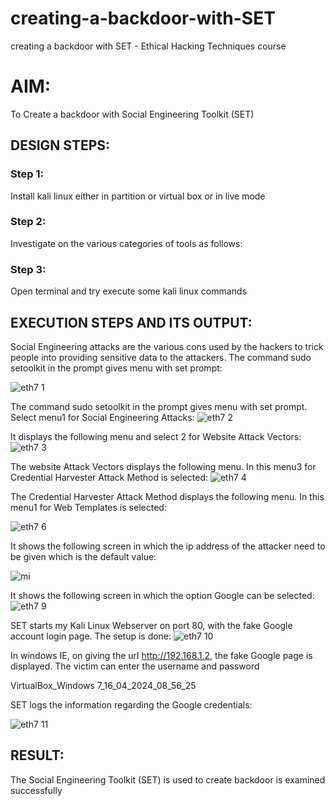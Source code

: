# creating-a-backdoor-with-SET
creating a backdoor with SET - Ethical Hacking Techniques course

# AIM:
To Create a backdoor with Social Engineering Toolkit (SET)

## DESIGN STEPS:

### Step 1:

Install kali linux either in partition or virtual box or in live mode


### Step 2:

Investigate on the various categories of tools as follows:

### Step 3:

Open terminal and try execute some kali linux commands

## EXECUTION STEPS AND ITS OUTPUT:
Social Engineering attacks are the various cons used by the hackers to trick people into providing sensitive data to the attackers. 
The command sudo setoolkit in the prompt gives menu with set prompt:

![eth7 1](https://github.com/Rajeshanbu/creating-a-backdoor-with-SET/assets/118924713/d068e7c5-191c-4143-9c83-513c167fbd11)

The command sudo setoolkit in the prompt gives menu with set prompt. Select menu1 for Social Engineering Attacks:
![eth7 2](https://github.com/Rajeshanbu/creating-a-backdoor-with-SET/assets/118924713/31fc4732-1cea-4fcd-8348-48813725a15c)


It displays the following menu and select 2 for Website Attack Vectors:
![eth7 3](https://github.com/Rajeshanbu/creating-a-backdoor-with-SET/assets/118924713/79f5b347-954d-482d-b751-6fdd27ce3a95)


The website Attack Vectors displays the following menu. In this menu3 for Credential Harvester Attack Method is selected:
![eth7 4](https://github.com/Rajeshanbu/creating-a-backdoor-with-SET/assets/118924713/706953ed-89ca-439b-8382-0d8ffb24053f)


The Credential Harvester Attack Method displays the following menu. In this menu1 for Web Templates is selected:

![eth7 6](https://github.com/Rajeshanbu/creating-a-backdoor-with-SET/assets/118924713/6198f175-3d09-4f61-9607-9c83b04e5940)

It shows the following screen in which the ip address of the attacker need to be given which is the default value:

![mi](https://github.com/Rajeshanbu/creating-a-backdoor-with-SET/assets/118924713/677831d0-9c0b-4486-880a-93326091f03e)



It shows the following screen in which the option Google can be selected:
![eth7 9](https://github.com/Rajeshanbu/creating-a-backdoor-with-SET/assets/118924713/5ad1161a-2790-415f-985e-018d89310407)


SET starts my Kali Linux Webserver on port 80, with the fake Google account login page. The setup is done:
![eth7 10](https://github.com/Rajeshanbu/creating-a-backdoor-with-SET/assets/118924713/1f5305b5-9879-4af3-911c-d42d0992aeba)


In windows IE, on giving the url http://192.168.1.2, the fake Google page is displayed. The victim can enter the username and password

VirtualBox_Windows 7_16_04_2024_08_56_25

SET logs the information regarding the Google credentials:


![eth7 11](https://github.com/Rajeshanbu/creating-a-backdoor-with-SET/assets/118924713/816b9b56-d4a6-4fce-9c72-943596b91543)



## RESULT:
The Social Engineering Toolkit (SET) is used to create backdoor is  examined successfully
